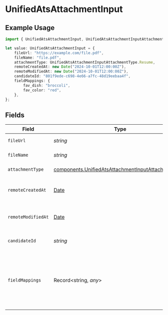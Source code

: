 # UnifiedAtsAttachmentInput

## Example Usage

```typescript
import { UnifiedAtsAttachmentInput, UnifiedAtsAttachmentInputAttachmentType } from "@panora/sdk/models/components";

let value: UnifiedAtsAttachmentInput = {
    fileUrl: "https://example.com/file.pdf",
    fileName: "file.pdf",
    attachmentType: UnifiedAtsAttachmentInputAttachmentType.Resume,
    remoteCreatedAt: new Date("2024-10-01T12:00:00Z"),
    remoteModifiedAt: new Date("2024-10-01T12:00:00Z"),
    candidateId: "801f9ede-c698-4e66-a7fc-48d19eebaa4f",
    fieldMappings: {
        fav_dish: "broccoli",
        fav_color: "red",
    },
};
```

## Fields

| Field                                                                                                                    | Type                                                                                                                     | Required                                                                                                                 | Description                                                                                                              | Example                                                                                                                  |
| ------------------------------------------------------------------------------------------------------------------------ | ------------------------------------------------------------------------------------------------------------------------ | ------------------------------------------------------------------------------------------------------------------------ | ------------------------------------------------------------------------------------------------------------------------ | ------------------------------------------------------------------------------------------------------------------------ |
| `fileUrl`                                                                                                                | *string*                                                                                                                 | :heavy_minus_sign:                                                                                                       | The URL of the file                                                                                                      | https://example.com/file.pdf                                                                                             |
| `fileName`                                                                                                               | *string*                                                                                                                 | :heavy_minus_sign:                                                                                                       | The name of the file                                                                                                     | file.pdf                                                                                                                 |
| `attachmentType`                                                                                                         | [components.UnifiedAtsAttachmentInputAttachmentType](../../models/components/unifiedatsattachmentinputattachmenttype.md) | :heavy_minus_sign:                                                                                                       | The type of the file                                                                                                     | RESUME                                                                                                                   |
| `remoteCreatedAt`                                                                                                        | [Date](https://developer.mozilla.org/en-US/docs/Web/JavaScript/Reference/Global_Objects/Date)                            | :heavy_minus_sign:                                                                                                       | The remote creation date of the attachment                                                                               | 2024-10-01T12:00:00Z                                                                                                     |
| `remoteModifiedAt`                                                                                                       | [Date](https://developer.mozilla.org/en-US/docs/Web/JavaScript/Reference/Global_Objects/Date)                            | :heavy_minus_sign:                                                                                                       | The remote modification date of the attachment                                                                           | 2024-10-01T12:00:00Z                                                                                                     |
| `candidateId`                                                                                                            | *string*                                                                                                                 | :heavy_minus_sign:                                                                                                       | The UUID of the candidate                                                                                                | 801f9ede-c698-4e66-a7fc-48d19eebaa4f                                                                                     |
| `fieldMappings`                                                                                                          | Record<string, *any*>                                                                                                    | :heavy_minus_sign:                                                                                                       | The custom field mappings of the object between the remote 3rd party & Panora                                            | {<br/>"fav_dish": "broccoli",<br/>"fav_color": "red"<br/>}                                                               |